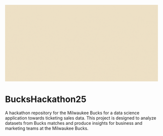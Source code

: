 
![Bucks](assets/bucks.gif)

# BucksHackathon25
A hackathon repository for the Milwaukee Bucks for a data science application towards ticketing sales data. This project is designed to analyze datasets from Bucks matches and produce insights for business and marketing teams at the Milwaukee Bucks.
